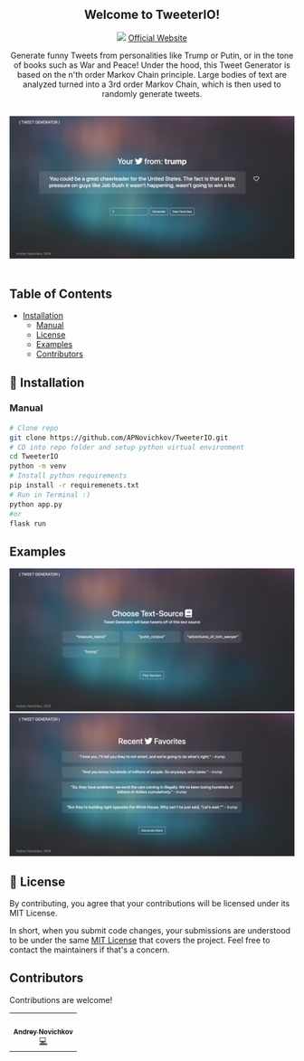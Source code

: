<div style="padding-top: 40px" align="center">
    <h2>Welcome to TweeterIO!</h2>
</div>


<p align="center">
    <img src="https://img.shields.io/badge/License-MIT-yellow.svg">
    <a href="http://tweeterio.herokuapp.com/welcome">Official Website</a>
</p>
      
<p align="center">
Generate funny Tweets from personalities like Trump or Putin, or in the tone of books such as War and Peace! Under the hood, this Tweet Generator is based on the n'th order Markov Chain principle. Large bodies of text are analyzed turned into a 3rd order Markov Chain, which is then used to randomly generate tweets. 
</p>

<br>

<div align="center">
    <img alt="screenshot" src="docs/images/trump.png">
</div>

<br>

## Table of Contents
- [Installation](#installation)
  - [Manual](#manual)
  - [License](#license)
  - [Examples](#examples)
  - [Contributors](#contributors)

<a name="installation"></a>

## 🚀 Installation

### Manual

```bash
# Clone repo
git clone https://github.com/APNovichkov/TweeterIO.git
# CD into repo folder and setup python virtual environment
cd TweeterIO 
python -m venv
# Install python requirements
pip install -r requiremenets.txt
# Run in Terminal :)
python app.py
#or
flask run
```

## Examples

![Example1](/docs/images/home_page.png)
![Example2](/docs/images/favorites.png)


## 📝 License

By contributing, you agree that your contributions will be licensed under its MIT License.

In short, when you submit code changes, your submissions are understood to be under the same [MIT License](http://choosealicense.com/licenses/mit/) that covers the project. Feel free to contact the maintainers if that's a concern.

<a name="contributors"></a>

## Contributors

Contributions are welcome!

<table>
  <tr>
    <td align="center"><a href="https://github.com/APNovichkov"><br /><sub><b>Andrey Novichkov</b></sub></a><br /><a href="https://github.com/APNovichkov/TweeterIO/commits/master" title="Code">💻</a></td>
  </tr>
</table>
